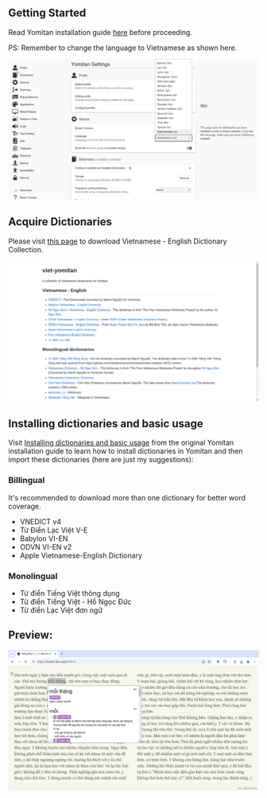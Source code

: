 ## Getting Started
Read Yomitan installation guide [here](https://learnjapanese.moe/yomichan/#getting-started/) before proceeding.

PS: Remember to change the language to Vietnamese as shown here.

![](img/yomitan/language-settings.png)

## Acquire Dictionaries

Please visit [this page](https://onlyduyy.github.io/viet-yomitan/) to download Vietnamese - English Dictionary Collection.

![viet-eng-dictionary](img/main-guide/dictionary-site.png)


## Installing dictionaries and basic usage
Visit [Installing dictionaries and basic usage](https://learnjapanese.moe/yomichan/#installing-dictionaries-and-basic-usage) from the original Yomitan installation guide to learn how to install dictionaries in Yomitan and then import these dictionaries (here are just my suggestions):

### Billingual
It's recommended to download more than one dictionary for better word coverage.

- VNEDICT v4
- Từ Điển Lạc Việt V-E
- Babylon VI-EN
- ODVN VI-EN v2
- Apple Vietnamese-English Dictionary

### Monolingual
- Từ điển Tiếng Việt thông dụng
- Từ điển Tiếng Việt - Hồ Ngọc Đức
- Từ điển Lạc Việt đơn ngữ

## Preview:

![viet-english-dictionary](img/reading/ln4.png)